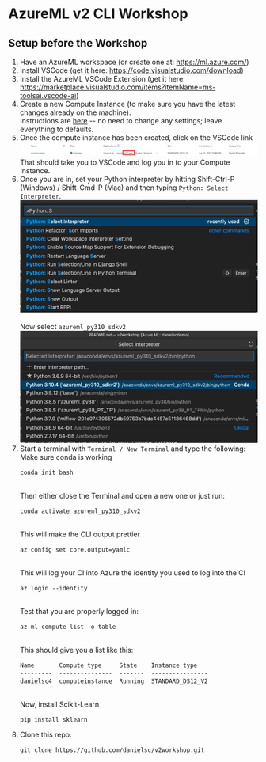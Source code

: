 # AzureML v2 CLI Workshop

## Setup before the Workshop

1. Have an AzureML workspace (or create one at: https://ml.azure.com/) 
2. Install VSCode (get it here: https://code.visualstudio.com/download)
3. Install the AzureML VSCode Extension (get it here: https://marketplace.visualstudio.com/items?itemName=ms-toolsai.vscode-ai)
2. Create a new Compute Instance (to make sure you have the latest changes already on the machine). <br>Instructions are [here](https://docs.microsoft.com/en-us/azure/machine-learning/how-to-create-manage-compute-instance?tabs=azure-studio#create) -- no need to change any settings; leave everything to defaults.
2. Once the compute instance has been created, click on the VSCode link
    <br>![](img/vscode-launch.png)
    <br>That should take you to VSCode and log you in to your Compute Instance.
2. Once you are in, set your Python interpreter by hitting Shift-Ctrl-P (Windows) / Shift-Cmd-P (Mac) and then typing `Python: Select Interpreter`. 
    <br>![](img/select-interpreter.png)
    <br>
    <br>Now select `azureml_py310_sdkv2`
    <br>![](img/azureml_py310_sdkv2.png)
2. Start a terminal with `Terminal / New Terminal` and type the following:
    <br>Make sure conda is working
    ```
    conda init bash
    ```
    <br>Then either close the Terminal and open a new one or just run:
    ```
    conda activate azureml_py310_sdkv2
    ```
    <br>This will make the CLI output prettier
    ```
    az config set core.output=yamlc
    ```
    <br>This will log your CI into Azure the identity you used to log into the CI 
    ```
    az login --identity
    ```
    <br>Test that you are properly logged in:
    ```
    az ml compute list -o table
    ```
    <br>This should give you a list like this:
    ```
    Name       Compute type     State    Instance type
    ---------  ---------------  -------  ----------------
    danielsc4  computeinstance  Running  STANDARD_DS12_V2
    ```
    <br>Now, install Scikit-Learn
    ```
    pip install sklearn
    ```
7. Clone this repo:
    ```
    git clone https://github.com/danielsc/v2workshop.git
    ```
